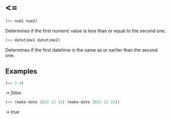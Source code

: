 # <=
```scheme
(<= num1 num2)
```
Determines if the first numeric value is less than or equal to the second one.

```scheme
(<= datetime1 datetime2)
```
Determines if the first datetime is the same as or earlier than the second one.

## Examples
```scheme
(<= 7 4)
```
-> *false*

```scheme
(<= (make-date 2022 12 31) (make-date 2023 12 31))
```
-> *true*